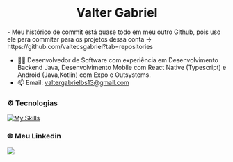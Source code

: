 <h1 align="center">Valter Gabriel</h1>
-  Meu histórico de commit está quase todo em meu outro Github, pois uso ele para commitar para os projetos dessa conta -> https://github.com/valtecsgabriel?tab=repositories


- 👨‍💻 Desenvolvedor de Software com experiência em Desenvolvimento Backend Java, Desenvolvimento Mobile com React Native (Typescript) e Android (Java,Kotlin)  com Expo e Outsystems.
- 📫 Email: valtergabrielbs13@gmail.com

### ⚙️ Tecnologias
[![My Skills](https://skillicons.dev/icons?i=java,kotlin,spring,androidstudio,react,typescript)](https://skillicons.dev)
<br>

### 🌐 Meu Linkedin
<div>
  <a href="https://www.linkedin.com/in/valter-gabriel/" target="_blank"><img src="https://img.shields.io/badge/-LinkedIn-%230077B5?style=for-the-badge&logo=linkedin&logoColor=white" target="_blank"></a>
</div>
<br>
